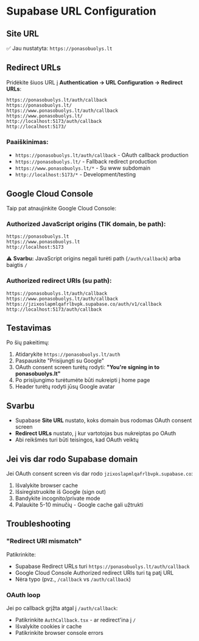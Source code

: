 # Supabase URL Configuration

## Site URL
✅ Jau nustatyta: `https://ponasobuolys.lt`

## Redirect URLs

Pridėkite šiuos URL į **Authentication → URL Configuration → Redirect URLs**:

```
https://ponasobuolys.lt/auth/callback
https://ponasobuolys.lt/
https://www.ponasobuolys.lt/auth/callback
https://www.ponasobuolys.lt/
http://localhost:5173/auth/callback
http://localhost:5173/
```

### Paaiškinimas:

- `https://ponasobuolys.lt/auth/callback` - OAuth callback production
- `https://ponasobuolys.lt/` - Fallback redirect production
- `https://www.ponasobuolys.lt/*` - Su www subdomain
- `http://localhost:5173/*` - Development/testing

## Google Cloud Console

Taip pat atnaujinkite Google Cloud Console:

### Authorized JavaScript origins (TIK domain, be path):
```
https://ponasobuolys.lt
https://www.ponasobuolys.lt
http://localhost:5173
```

⚠️ **Svarbu:** JavaScript origins negali turėti path (`/auth/callback`) arba baigtis `/`

### Authorized redirect URIs (su path):
```
https://ponasobuolys.lt/auth/callback
https://www.ponasobuolys.lt/auth/callback
https://jzixoslapmlqafrlbvpk.supabase.co/auth/v1/callback
http://localhost:5173/auth/callback
```

## Testavimas

Po šių pakeitimų:

1. Atidarykite `https://ponasobuolys.lt/auth`
2. Paspauskite "Prisijungti su Google"
3. OAuth consent screen turėtų rodyti: **"You're signing in to ponasobuolys.lt"**
4. Po prisijungimo turėtumėte būti nukreipti į home page
5. Header turėtų rodyti jūsų Google avatar

## Svarbu

- Supabase **Site URL** nustato, koks domain bus rodomas OAuth consent screen
- **Redirect URLs** nustato, į kur vartotojas bus nukreiptas po OAuth
- Abi reikšmės turi būti teisingos, kad OAuth veiktų

## Jei vis dar rodo Supabase domain

Jei OAuth consent screen vis dar rodo `jzixoslapmlqafrlbvpk.supabase.co`:

1. Išvalykite browser cache
2. Išsiregistruokite iš Google (sign out)
3. Bandykite incognito/private mode
4. Palaukite 5-10 minučių - Google cache gali užtrukti

## Troubleshooting

### "Redirect URI mismatch"

Patikrinkite:
- Supabase Redirect URLs turi `https://ponasobuolys.lt/auth/callback`
- Google Cloud Console Authorized redirect URIs turi tą patį URL
- Nėra typo (pvz., `/callback` vs `/auth/callback`)

### OAuth loop

Jei po callback grįžta atgal į `/auth/callback`:
- Patikrinkite `AuthCallback.tsx` - ar redirect'ina į `/`
- Išvalykite cookies ir cache
- Patikrinkite browser console errors
